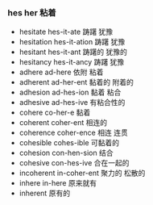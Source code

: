 ### hes her 粘着

- hesitate hes-it-ate 踌躇  犹豫
- hesitation hes-it-ation 踌躇 犹豫
- hesitant hes-it-ant 踌躇的 犹豫的
- hesitancy hes-it-ancy 踌躇 犹豫
- adhere ad-here 依附 粘着 
- adherent ad-her-ent  黏着的 附着的
- adhesion ad-hes-ion  黏着 粘合
- adhesive ad-hes-ive 有粘合性的
- cohere co-her-e 黏着
- coherent coher-ent 相连的
- coherence coher-ence 相连 连贯
- cohesible cohes-ible  可黏着的
- cohesion con-hen-sion 结合
- cohesive con-hes-ive 合在一起的
- incoherent in-coher-ent 聚力的 松散的
- inhere in-here  原来就有
- inherent 原有的